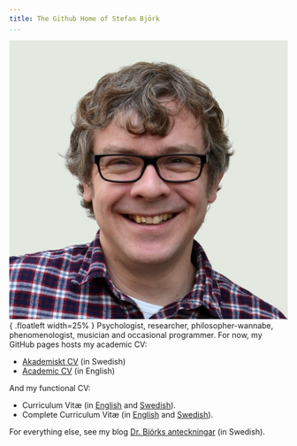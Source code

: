 ```yaml
---
title: The Github Home of Stefan Björk
...
```


![](images/photo.jpg){ .floatleft width=25% } Psychologist, researcher, philosopher-wannabe, phenomenologist, musician and occasional programmer. For now, my GitHub pages hosts my academic CV:

* [Akademiskt CV](cv-academic-sv.html) (in Swedish)
* [Academic CV](cv-academic-en.html) (in English)

And my functional CV:

* Curriculum Vitæ (in [English](cv-en.html) and [Swedish](cv-sv.html)).
* Complete Curriculum Vitæ (in [English](cv-full-en.html) and [Swedish](cv-full-sv.html)).

For everything else, see my blog [Dr. Björks anteckningar](https://fenomenologen.se) (in Swedish).